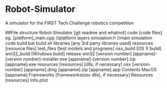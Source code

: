 # Robot-Simulator
A simulator for the FIRST Tech Challenge robotics competition

##File structure
    Robot-Simulator
        [git readme and whatnot]
        code
            [code files]
                eg.
                [platform]_main.cpp //platform layers
                simulation.h //main simulation code
            build.bat
            build.sh
        libraries
            [any 3rd party libraries used]
        resources
            [resource files]
        test_files
            [test models and programs]
        osx_build
            [OS X build]
        win32_build
            [Windows build]
        release
            win32
                [version number]
                    [appname]-[version number]-installer.exe
                    [appname]-[version number].zip
                        [appname].exe
                        resources
                            [resources]
                        [dlls, if necessary]
            osx
                [version-number]
                    [appname].dmg
                    [appname].zip
                        [appname].app
                            Contents
                                MacOS
                                    [appname]
                                Frameworks
                                    [frameworks(osx dlls), if necessary]
                                Resources
                                    [resources]
                                Info.plist

